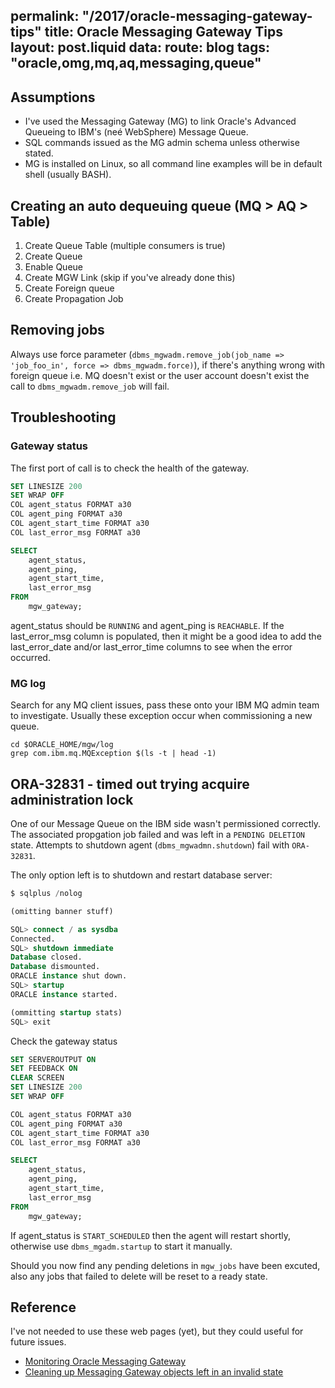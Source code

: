 permalink: "/2017/oracle-messaging-gateway-tips"
title: Oracle Messaging Gateway Tips
layout: post.liquid
data:
  route: blog
  tags: "oracle,omg,mq,aq,messaging,queue"
---
## Assumptions

- I've used the Messaging Gateway (MG) to link Oracle's Advanced Queueing to IBM's (neé WebSphere) Message Queue. 
- SQL commands issued as the MG admin schema unless otherwise stated.
- MG is installed on Linux, so all command line examples will be in default shell (usually BASH).

## Creating an auto dequeuing queue (MQ > AQ > Table)

1. Create Queue Table (multiple consumers is true)
2. Create Queue
3. Enable Queue
4. Create MGW Link (skip if you've already done this)
5. Create Foreign queue
6. Create Propagation Job


## Removing jobs

Always use force parameter (`dbms_mgwadm.remove_job(job_name => 'job_foo_in', force => dbms_mgwadm.force)`), if there's anything wrong with foreign queue i.e. MQ doesn't exist or the user account doesn't exist the call to `dbms_mgwadm.remove_job` will fail. 

## Troubleshooting

### Gateway status

The first port of call is to check the health of the gateway.

```sql
SET LINESIZE 200
SET WRAP OFF
COL agent_status FORMAT a30
COL agent_ping FORMAT a30
COL agent_start_time FORMAT a30
COL last_error_msg FORMAT a30

SELECT
    agent_status,
    agent_ping,
    agent_start_time,
    last_error_msg
FROM
    mgw_gateway;
```

agent_status should be `RUNNING` and agent_ping is `REACHABLE`. If the last_error_msg column is populated, then it might be a good idea to add the last_error_date and/or last_error_time columns to see when the error occurred.

### MG log

Search for any MQ client issues, pass these onto your IBM MQ admin team to investigate. Usually these exception occur when commissioning a new queue.

```shell
cd $ORACLE_HOME/mgw/log
grep com.ibm.mq.MQException $(ls -t | head -1)
```

## ORA-32831 - timed out trying acquire administration lock

One of our Message Queue on the IBM side wasn't permissioned correctly. The associated propgation job failed and was left in a `PENDING DELETION` state. Attempts to shutdown agent (`dbms_mgwadmn.shutdown`) fail with `ORA-32831`.

The only option left is to shutdown and restart database server:

```sql
$ sqlplus /nolog

(omitting banner stuff)

SQL> connect / as sysdba
Connected.
SQL> shutdown immediate
Database closed.
Database dismounted.
ORACLE instance shut down.
SQL> startup
ORACLE instance started.

(ommitting startup stats)
SQL> exit
```

Check the gateway status

```sql
SET SERVEROUTPUT ON
SET FEEDBACK ON
CLEAR SCREEN
SET LINESIZE 200
SET WRAP OFF

COL agent_status FORMAT a30
COL agent_ping FORMAT a30
COL agent_start_time FORMAT a30
COL last_error_msg FORMAT a30

SELECT
    agent_status,
    agent_ping,
    agent_start_time,
    last_error_msg
FROM
    mgw_gateway;
```

If agent_status is `START_SCHEDULED` then the agent will restart shortly, otherwise use `dbms_mgadm.startup` to start it manually.

Should you now find any pending deletions in `mgw_jobs` have been excuted, also any jobs that failed to delete will be reset to a ready state.

## Reference

I've not needed to use these web pages (yet), but they could useful for future issues.

- [Monitoring Oracle Messaging Gateway](https://docs.oracle.com/database/121/ADQUE/mg_trble.htm#ADQUE3389)
- [Cleaning up Messaging Gateway objects left in an invalid state](http://nadvi.blogspot.co.uk/2011/10/cleanup-message-queue-mq-gateway-agent.html)
